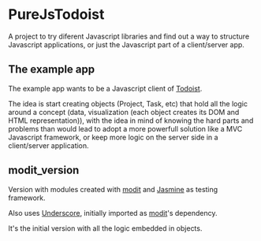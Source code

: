 PureJsTodoist
=============

A project to try diferent Javascript libraries and find out a way to structure Javascript applications, or just the Javascript part of a client/server app.

## The example app
The example app wants to be a Javascript client of [Todoist](http://todoist.com). 

The idea is start creating objects (Project, Task, etc) that hold all the logic around a concept (data, visualization (each object creates its DOM and HTML representation)), with the idea in mind of knowing the hard parts and problems than would lead to adopt a more powerfull solution like a MVC Javascript framework, or keep more logic on the server side in a client/server application.


## modit_version
Version with modules created with [modit](https://github.com/benrady/modit/) and [Jasmine](https://github.com/pivotal/jasmine) as testing framework.

Also uses [Underscore](http://underscorejs.org/), initially imported as [modit](https://github.com/benrady/modit/)'s dependency.

It's the initial version with all the logic embedded in objects.